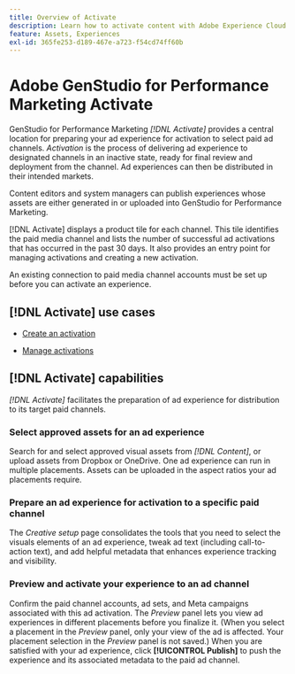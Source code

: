 ```yaml
---
title: Overview of Activate
description: Learn how to activate content with Adobe Experience Cloud and third-party applications.
feature: Assets, Experiences
exl-id: 365fe253-d189-467e-a723-f54cd74ff60b
---
```

# Adobe GenStudio for Performance Marketing Activate

GenStudio for Performance Marketing _[!DNL Activate]_ provides a central location for preparing your ad experience for activation to select paid ad channels. _Activation_ is the process of delivering ad experience to designated channels in an inactive state, ready for final review and deployment from the channel. Ad experiences can then be distributed in their intended markets.

Content editors and system managers can publish experiences whose assets are either generated in or uploaded into GenStudio for Performance Marketing.

[!DNL Activate] displays a product tile for each channel. This tile identifies the paid media channel and lists the number of successful ad activations that has occurred in the past 30 days. It also provides an entry point for managing activations and creating a new activation.

An existing connection to paid media channel accounts must be set up before you can activate an experience.

## [!DNL Activate] use cases

* [Create an activation](create-activations.md)

* [Manage activations](manage-activations.md)

## [!DNL Activate] capabilities

_[!DNL Activate]_ facilitates the preparation of ad experience for distribution to its target paid channels.

### Select approved assets for an ad experience

Search for and select approved visual assets from _[!DNL Content]_, or upload assets from Dropbox or OneDrive. One ad experience can run in multiple placements. Assets can be uploaded in the aspect ratios your ad placements require.

### Prepare an ad experience for activation to a specific paid channel

The _Creative setup_ page consolidates the tools that you need to select the visuals elements of an ad experience, tweak ad text (including call-to-action text), and add helpful metadata that enhances experience tracking and visibility.

### Preview and activate your experience to an ad channel

Confirm the paid channel accounts, ad sets, and Meta campaigns associated with this ad activation. The _Preview_ panel lets you view ad experiences in different placements before you finalize it. (When you select a placement in the _Preview_ panel, only your view of the ad is affected. Your placement selection in the _Preview_ panel is not saved.) When you are satisfied with your ad experience, click **[!UICONTROL Publish]** to push the experience and its associated metadata to the paid ad channel.

